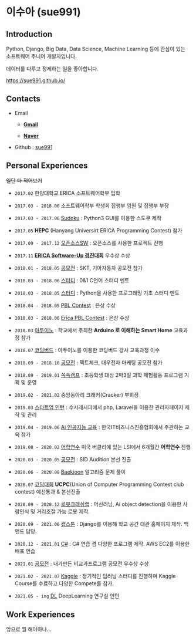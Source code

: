 # **이수아** (sue991)

## Introduction

Python, Django, Big Data, Data Science, Machine Learning 등에 관심이 있는 소프트웨어 주니어 개발자입니다.   

데이터를 다루고 정제하는 일을 좋아합니다.


https://sue991.github.io/

## Contacts

- Email

  + [**Gmail**](mailto:azing997@gmail.com)

  + [**Naver**](mailto:sue991@naver.com)
- Github : [sue991](https://github.com/sue991)

## Personal Experiences

 ~~일단 다 적어보기~~

- `2017.02` 한양대학교 ERICA 소프트웨어학부 입학

- `2017.03 - 2018.06` 소프트웨어학부 학생회 집행부 임원 및 집행부 부장
- `2017.03 - 2017.06` [Sudoku](https://github.com/sue991/Sudoku) : Python3 GUI를 이용한 스도쿠 제작
- `2017.05` **HEPC** (Hanyang Universirt ERICA Programming Contest) 참가
- `2017.09 - 2017.12` [오픈소스SW](https://github.com/sue991/SOS) : 오픈소스를 사용한 프로젝트 진행
- `2017.11` [**ERICA Software-Up 경진대회**](https://github.com/sue991/portfolio/tree/master/SW_UP_%EA%B2%BD%EC%A7%84%EB%8C%80%ED%9A%8C) 우수상 수상
- `2018.01 - 2018.05` [공모전](https://github.com/sue991/portfolio/tree/master/%EA%B3%B5%EB%AA%A8%EC%A0%84) : SKT, 기아자동차 공모전 참가
- `2018.03 - 2018.06` [스터디](https://github.com/sue991/portfolio/tree/master/%EC%8A%A4%ED%84%B0%EB%94%94) : 0&1 C언어 스터디 멘토
- `2018.03 - 2018.05` [스터디](https://github.com/sue991/portfolio/tree/master/%EC%8A%A4%ED%84%B0%EB%94%94) : Python을 사용한 프로그래밍 기초 스터디 멘토
- `2018.04 - 2018.05` [PBL Contest](https://github.com/sue991/portfolio/blob/master/PBL_Contest) : 은상 수상
- `2018.03 - 2018.06` [Erica PBL Contest](https://github.com/sue991/portfolio/tree/master/ERICA_PBL_Contest) :  은상 수상
- `2018.03` [아두이노](https://github.com/sue991/portfolio/tree/master/%EC%95%84%EB%91%90%EC%9D%B4%EB%85%B8) : 학교에서 주최한 **Arduino 로 이해하는 Smart Home** 교육과정 참가
- `2018.07` [코딩버드](https://github.com/sue991/portfolio/tree/master/%EC%BD%94%EB%94%A9%EB%B2%84%EB%93%9C) : 아두이노를 이용한 코딩버드 강사 교육과정 이수
- `2018.09 - 2018.10` [공모전](https://github.com/sue991/portfolio/tree/master/%EA%B3%B5%EB%AA%A8%EC%A0%84) : 팩트체크, 대우전자 마케팅 공모전 참가
- `2018.09 - 2019.01` [쏙쏙캠프](https://github.com/sue991/portfolio/tree/master/%EC%8F%99%EC%8F%99%EC%BA%A0%ED%94%84) : 초등학생 대상 2박3일 과학 체험활동 프로그램 기획 및 운영
- `2019.02 - 2021.02` 중앙동아리 크래커(Cracker) 부회장
- `2019.03` [스타트업 인턴](https://github.com/sue991/susi) : 수시레시피에서 php, Laravel을 이용한 관리자페이지 제작 및 관리
- `2019.04 - 2019.06` [Ai 인공지능 교육](https://github.com/sue991/Ai_inovation_Square) : 한국IT비즈니스진흥협회에서 주관하는 교육 참가
- `2019.08 - 2020.02` [어학연수](https://github.com/sue991/portfolio/tree/master/%EC%96%B4%ED%95%99%EC%97%B0%EC%88%98) 미국 버클리에 있는 LSI에서 6개월간 **어학연수** 진행
- `2020.03 - 2020.05` [공모전](https://github.com/sue991/portfolio/tree/master/%EA%B3%B5%EB%AA%A8%EC%A0%84) : SID Audition 본선 진출
- `2020.06 - 2020.08` [Baekjoon](https://github.com/sue991/Baekjoon) 알고리즘 문제 풀이
- `2020.07` [코딩대회](https://solved.ac/profile/sue991) **UCPC**(Union of Computer Programming Contest club contest) 예선통과 & 본선진출
- `2020.09 - 2020.12` [로봇크래쉬랩](https://github.com/hyobins/robotui) : 머신러닝, Ai object detection을 이용한 사람인식 및 거리조절 가능 로봇 제작.
- `2020.09 - 2021.06` [캡스톤](https://github.com/wogns0197/Capstone_KLYJ) : Django를 이용해 학교 공간 대관 홈페이지 제작. 백앤드 담당.
- `2020.12 - 2021.01` [C#](https://github.com/sue991/csharp) : C# 연습 겸 다양한 프로그램 제작. AWS EC2를 이용한 배포 연습
- `2021.01` [공모전](https://github.com/sue991/portfolio/tree/master/%EA%B3%B5%EB%AA%A8%EC%A0%84/%EB%B9%84%EA%B5%90%EA%B3%BC%ED%94%84%EB%A1%9C%EA%B7%B8%EB%9E%A8) : 내가만든 비교과프로그램 공모전 우수상 수상
- `2021.02 - 2021.07`  [Kaggle](https://github.com/sue991/Kaggle) : 정기적인 딥러닝 스터디를 진행하며 Kaggle Course를 수료하고 다양한 Compete를 참가.
- `2021.05 - ing` [DL](https://github.com/sue991/Lab) DeepLearning 연구실 인턴

## Work Experiences

앞으로 뭘 해야하나...
